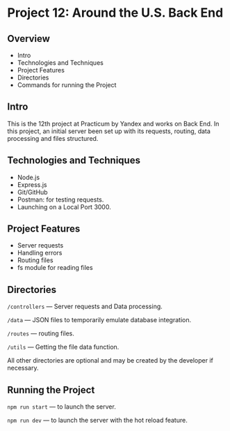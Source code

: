 # Project 12: Around the U.S. Back End

## Overview

- Intro
- Technologies and Techniques
- Project Features
- Directories
- Commands for running the Project

## Intro

This is the 12th project at Practicum by Yandex and works on Back End. In this project, an initial server been set up with its requests, routing, data processing and files structured.

## Technologies and Techniques

- Node.js
- Express.js
- Git/GitHub
- Postman: for testing requests.
- Launching on a Local Port 3000.

## Project Features

- Server requests
- Handling errors
- Routing files
- fs module for reading files

## Directories

`/controllers` — Server requests and Data processing.

`/data` — JSON files to temporarily emulate database integration.

`/routes` — routing files.

`/utils` — Getting the file data function.

All other directories are optional and may be created by the developer if necessary.

## Running the Project

`npm run start` — to launch the server.

`npm run dev` — to launch the server with the hot reload feature.
